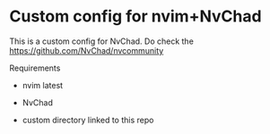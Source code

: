 # Custom config for nvim+NvChad

This is a custom config for NvChad. Do check the https://github.com/NvChad/nvcommunity

Requirements

- nvim latest
 
- NvChad

- custom directory linked to this repo
